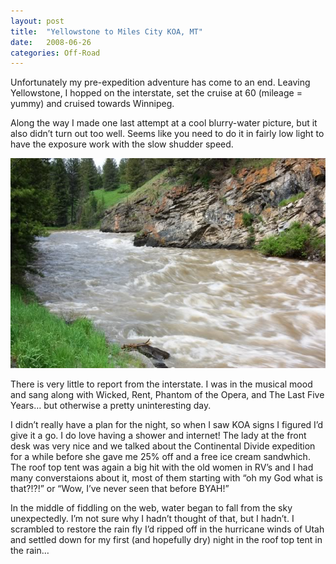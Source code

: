 ```yaml
---
layout: post
title:  "Yellowstone to Miles City KOA, MT"
date:   2008-06-26
categories: Off-Road
---
```


Unfortunately my pre-expedition adventure has come to an end. Leaving Yellowstone, I hopped on the interstate, set the cruise at 60 (mileage = yummy) and cruised towards Winnipeg.

Along the way I made one last attempt at a cool blurry-water picture, but it also didn’t turn out too well. Seems like you need to do it in fairly low light to have the exposure work with the slow shudder speed.

![](/assets/img/2008-06-26-cde-07/DSC_0677.jpg)

There is very little to report from the interstate. I was in the musical mood and sang along with Wicked, Rent, Phantom of the Opera, and The Last Five Years… but otherwise a pretty uninteresting day.

I didn’t really have a plan for the night, so when I saw KOA signs I figured I’d give it a go. I do love having a shower and internet! The lady at the front desk was very nice and we talked about the Continental Divide expedition for a while before she gave me 25% off and a free ice cream sandwhich. The roof top tent was again a big hit with the old women in RV’s and I had many converstaions about it, most of them starting with “oh my God what is that?!?!” or “Wow, I’ve never seen that before BYAH!”

In the middle of fiddling on the web, water began to fall from the sky unexpectedly. I’m not sure why I hadn’t thought of that, but I hadn’t. I scrambled to restore the rain fly I’d ripped off in the hurricane winds of Utah and settled down for my first (and hopefully dry) night in the roof top tent in the rain…